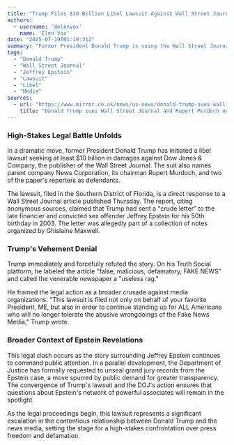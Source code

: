 ```yaml
---
title: "Trump Files $10 Billion Libel Lawsuit Against Wall Street Journal Over Epstein Report"
authors:
  - username: '@elenvox'
    name: 'Elen Vox'
date: "2025-07-19T01:19:31Z"
summary: "Former President Donald Trump is suing the Wall Street Journal, its parent company News Corp., and chairman Rupert Murdoch for at least $10 billion, alleging libel over a story about a letter he purportedly sent to Jeffrey Epstein. Trump vehemently denies the report, escalating his long-standing battle with the media."
tags:
  - "Donald Trump"
  - "Wall Street Journal"
  - "Jeffrey Epstein"
  - "Lawsuit"
  - "Libel"
  - "Media"
sources:
  - url: "https://www.mirror.co.uk/news/us-news/donald-trump-sues-wall-street-35582305"
    title: "Donald Trump sues Wall Street Journal and Rupert Murdoch over report on alleged Epstein ties"
---
```


### High-Stakes Legal Battle Unfolds

In a dramatic move, former President Donald Trump has initiated a libel lawsuit seeking at least $10 billion in damages against Dow Jones & Company, the publisher of the Wall Street Journal. The suit also names parent company News Corporation, its chairman Rupert Murdoch, and two of the paper's reporters as defendants.

The lawsuit, filed in the Southern District of Florida, is a direct response to a Wall Street Journal article published Thursday. The report, citing anonymous sources, claimed that Trump had sent a "crude letter" to the late financier and convicted sex offender Jeffrey Epstein for his 50th birthday in 2003. The letter was allegedly part of a collection of notes organized by Ghislaine Maxwell.

### Trump's Vehement Denial

Trump immediately and forcefully refuted the story. On his Truth Social platform, he labeled the article "false, malicious, defamatory, FAKE NEWS" and called the venerable newspaper a "useless rag."

He framed the legal action as a broader crusade against media organizations. "This lawsuit is filed not only on behalf of your favorite President, ME, but also in order to continue standing up for ALL Americans who will no longer tolerate the abusive wrongdoings of the Fake News Media," Trump wrote.

### Broader Context of Epstein Revelations

This legal clash occurs as the story surrounding Jeffrey Epstein continues to command public attention. In a parallel development, the Department of Justice has formally requested to unseal grand jury records from the Epstein case, a move spurred by public demand for greater transparency. The convergence of Trump's lawsuit and the DOJ's action ensures that questions about Epstein's network of powerful associates will remain in the spotlight.

As the legal proceedings begin, this lawsuit represents a significant escalation in the contentious relationship between Donald Trump and the news media, setting the stage for a high-stakes confrontation over press freedom and defamation.

